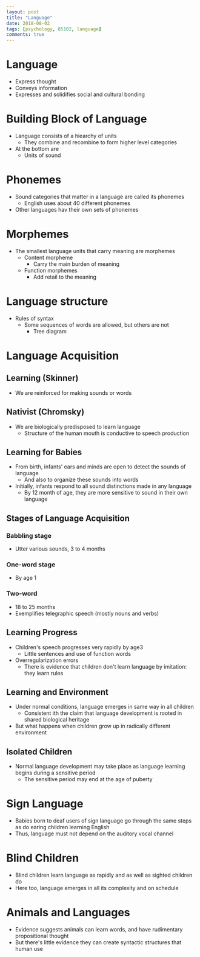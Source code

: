 ```yaml
---
layout: post
title: "Language"
date: 2018-08-02
tags: [psychology, 85102, language]
comments: true
---
```


# Language
- Express thought
- Conveys information
- Expresses and solidifies social and cultural bonding

# Building Block of Language
- Language consists of a hiearchy of units
    - They combine and recombine to form higher level categories
- At the bottom are 
    - Units of sound

# Phonemes
- Sound categories that matter in a language are called its phonemes
    - English uses about 40 different phonemes
- Other languages hav their own sets of phonemes

# Morphemes
- The smallest language units that carry meaning are morphemes
    - Content morpheme 
        - Carry the main burden of meaning
    - Function morphemes
        - Add retail to the meaning

# Language structure
- Rules of syntax
    - Some sequences of words are allowed, but others are not
        - Tree diagram

# Language Acquisition
## Learning (Skinner)
- We are reinforced for making sounds or words

## Nativist (Chromsky)
- We are biologically predisposed to learn language
    - Structure of the human mouth is conductive to speech production
  
## Learning for Babies
- From birth, infants' ears and minds are open to detect the sounds of language
    - And also to organize these sounds into words
- Initially, infants respond to all sound distinctions made in any language
    - By 12 month of age, they are more sensitive to sound in their own language

## Stages of Language Acquisition
### Babbling stage
- Utter various sounds, 3 to 4 months

### One-word stage
- By age 1

### Two-word
- 18 to 25 months
- Exemplifies telegraphic speech (mostly nouns and verbs)

## Learning Progress
- Children's speech progresses very rapidly by age3
    - Little sentences and use of function words
- Overregularization errors
    - There is evidence that children don't learn language by imitation: they learn rules

## Learning and Environment
- Under normal conditions, language emerges in same way in all children
    - Consistent ith the claim that language development is rooted in shared biological heritage
- But what happens when children grow up in radically different environment

## Isolated Children
- Normal language development may take place as language learning begins during a sensitive period
    - The sensitive period may end at the age of puberty

# Sign Language
- Babies born to deaf users of sign language go through the same steps as do earing children learning English
- Thus, language must not depend on the auditory vocal channel

# Blind Children
- Blind children learn language as rapidly and as well as sighted children do
- Here too, language emerges in all its complexity and on schedule

# Animals and Languages
- Evidence suggests animals can learn words, and have rudimentary propositional thought
- But there's little evidence they can create syntactic structures that human use